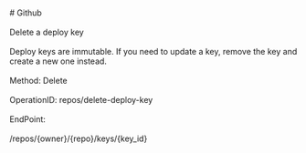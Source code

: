 <br>#     Github</br>
<br>Delete a deploy key</br>
<br>Deploy keys are immutable. If you need to update a key, remove the key and create a new one instead.</br>
<br>Method: Delete</br>
<br>OperationID: repos/delete-deploy-key</br>
<br>EndPoint:</br>
<br>/repos/{owner}/{repo}/keys/{key_id}</br>
